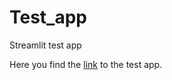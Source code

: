 # Test_app
 Streamlit test app

Here you find the [link][Link to the test website] to the test app.

[Link to the test website]:https://123456789testapp.streamlit.app/#test
